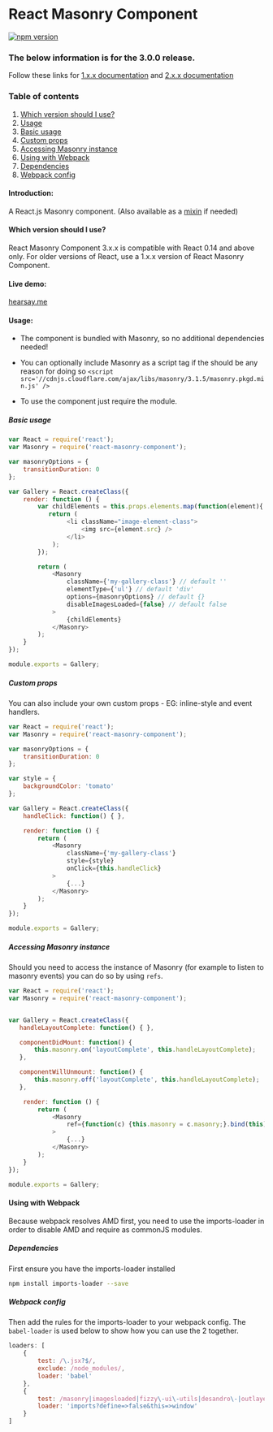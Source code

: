 React Masonry Component
=======================

[![npm version](https://badge.fury.io/js/react-masonry-component.svg)](http://badge.fury.io/js/react-masonry-component)

### The below information is for the 3.0.0 release.
Follow these links for [1.x.x documentation](https://github.com/eiriklv/react-masonry-component/tree/v1)
and [2.x.x documentation](https://github.com/eiriklv/react-masonry-component/tree/v2)

### Table of contents
1. [Which version should I use?](#which-version-should-i-use)
2. [Usage](#usage)
  1. [Basic usage](#basic-usage)
  2. [Custom props](#custom-props)
  3. [Accessing Masonry instance](#accessing-masonry-instance)
3. [Using with Webpack](#using-with-webpack)
  1. [Dependencies](#dependencies)
  2. [Webpack config](#webpack-config)

#### Introduction:
A React.js Masonry component. (Also available as a [mixin](https://github.com/eiriklv/react-masonry-mixin) if needed)

#### Which version should I use?
React Masonry Component 3.x.x is compatible with React 0.14 and above only. For older versions of React, use a 1.x.x version of React Masonry Component.

#### Live demo:
[hearsay.me](http://www.hearsay.me)

#### Usage:

* The component is bundled with Masonry, so no additional dependencies needed!
* You can optionally include Masonry as a script tag if the should be any reason for doing so
`<script src='//cdnjs.cloudflare.com/ajax/libs/masonry/3.1.5/masonry.pkgd.min.js' />`

* To use the component just require the module.

##### Basic usage

```js
var React = require('react');
var Masonry = require('react-masonry-component');

var masonryOptions = {
    transitionDuration: 0
};

var Gallery = React.createClass({
    render: function () {
        var childElements = this.props.elements.map(function(element){
           return (
                <li className="image-element-class">
                    <img src={element.src} />
                </li>
            );
        });

        return (
            <Masonry
                className={'my-gallery-class'} // default ''
                elementType={'ul'} // default 'div'
                options={masonryOptions} // default {}
                disableImagesLoaded={false} // default false
            >
                {childElements}
            </Masonry>
        );
    }
});

module.exports = Gallery;
```

##### Custom props
You can also include your own custom props - EG: inline-style and event handlers.

```js
var React = require('react');
var Masonry = require('react-masonry-component');

var masonryOptions = {
    transitionDuration: 0
};

var style = {
    backgroundColor: 'tomato'
};

var Gallery = React.createClass({
    handleClick: function() { },

    render: function () {
        return (
            <Masonry
                className={'my-gallery-class'}
                style={style}
                onClick={this.handleClick}
            >
                {...}
            </Masonry>
        );
    }
});

module.exports = Gallery;
```

##### Accessing Masonry instance
Should you need to access the instance of Masonry (for example to listen to masonry events)
you can do so by using `refs`.

 ```js
 var React = require('react');
 var Masonry = require('react-masonry-component');


 var Gallery = React.createClass({
    handleLayoutComplete: function() { },

    componentDidMount: function() {
        this.masonry.on('layoutComplete', this.handleLayoutComplete);
    },

    componentWillUnmount: function() {
        this.masonry.off('layoutComplete', this.handleLayoutComplete);
    },

     render: function () {
         return (
             <Masonry
                 ref={function(c) {this.masonry = c.masonry;}.bind(this)}
             >
                 {...}
             </Masonry>
         );
     }
 });

 module.exports = Gallery;
 ```

#### Using with Webpack
Because webpack resolves AMD first, you need to use the imports-loader in order to disable AMD
and require as commonJS modules.

##### Dependencies
First ensure you have the imports-loader installed
```sh
npm install imports-loader --save
```

##### Webpack config
Then add the rules for the imports-loader to your webpack config.
The `babel-loader` is used below to show how you can use the 2 together.
```js
loaders: [
    {
        test: /\.jsx?$/,
        exclude: /node_modules/,
        loader: 'babel'
    },
    {
        test: /masonry|imagesloaded|fizzy\-ui\-utils|desandro\-|outlayer|get\-size|doc\-ready|eventie|eventemitter/,
        loader: 'imports?define=>false&this=>window'
    }
]
```